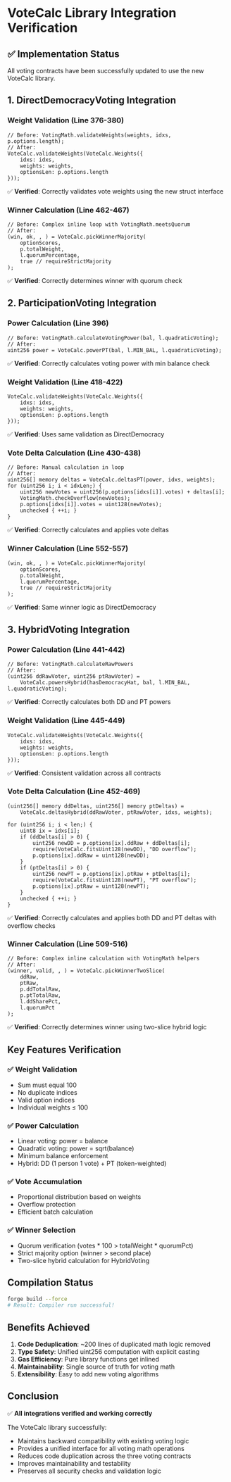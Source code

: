 # VoteCalc Library Integration Verification

## ✅ Implementation Status

All voting contracts have been successfully updated to use the new VoteCalc library.

## 1. DirectDemocracyVoting Integration

### Weight Validation (Line 376-380)
```solidity
// Before: VotingMath.validateWeights(weights, idxs, p.options.length);
// After:
VoteCalc.validateWeights(VoteCalc.Weights({
    idxs: idxs,
    weights: weights,
    optionsLen: p.options.length
}));
```
✅ **Verified**: Correctly validates vote weights using the new struct interface

### Winner Calculation (Line 462-467)
```solidity
// Before: Complex inline loop with VotingMath.meetsQuorum
// After:
(win, ok, , ) = VoteCalc.pickWinnerMajority(
    optionScores,
    p.totalWeight,
    l.quorumPercentage,
    true // requireStrictMajority
);
```
✅ **Verified**: Correctly determines winner with quorum check

## 2. ParticipationVoting Integration

### Power Calculation (Line 396)
```solidity
// Before: VotingMath.calculateVotingPower(bal, l.quadraticVoting);
// After:
uint256 power = VoteCalc.powerPT(bal, l.MIN_BAL, l.quadraticVoting);
```
✅ **Verified**: Correctly calculates voting power with min balance check

### Weight Validation (Line 418-422)
```solidity
VoteCalc.validateWeights(VoteCalc.Weights({
    idxs: idxs,
    weights: weights,
    optionsLen: p.options.length
}));
```
✅ **Verified**: Uses same validation as DirectDemocracy

### Vote Delta Calculation (Line 430-438)
```solidity
// Before: Manual calculation in loop
// After:
uint256[] memory deltas = VoteCalc.deltasPT(power, idxs, weights);
for (uint256 i; i < idxLen;) {
    uint256 newVotes = uint256(p.options[idxs[i]].votes) + deltas[i];
    VotingMath.checkOverflow(newVotes);
    p.options[idxs[i]].votes = uint128(newVotes);
    unchecked { ++i; }
}
```
✅ **Verified**: Correctly calculates and applies vote deltas

### Winner Calculation (Line 552-557)
```solidity
(win, ok, , ) = VoteCalc.pickWinnerMajority(
    optionScores,
    p.totalWeight,
    l.quorumPercentage,
    true // requireStrictMajority
);
```
✅ **Verified**: Same winner logic as DirectDemocracy

## 3. HybridVoting Integration

### Power Calculation (Line 441-442)
```solidity
// Before: VotingMath.calculateRawPowers
// After:
(uint256 ddRawVoter, uint256 ptRawVoter) =
    VoteCalc.powersHybrid(hasDemocracyHat, bal, l.MIN_BAL, l.quadraticVoting);
```
✅ **Verified**: Correctly calculates both DD and PT powers

### Weight Validation (Line 445-449)
```solidity
VoteCalc.validateWeights(VoteCalc.Weights({
    idxs: idxs,
    weights: weights,
    optionsLen: p.options.length
}));
```
✅ **Verified**: Consistent validation across all contracts

### Vote Delta Calculation (Line 452-469)
```solidity
(uint256[] memory ddDeltas, uint256[] memory ptDeltas) = 
    VoteCalc.deltasHybrid(ddRawVoter, ptRawVoter, idxs, weights);

for (uint256 i; i < len;) {
    uint8 ix = idxs[i];
    if (ddDeltas[i] > 0) {
        uint256 newDD = p.options[ix].ddRaw + ddDeltas[i];
        require(VoteCalc.fitsUint128(newDD), "DD overflow");
        p.options[ix].ddRaw = uint128(newDD);
    }
    if (ptDeltas[i] > 0) {
        uint256 newPT = p.options[ix].ptRaw + ptDeltas[i];
        require(VoteCalc.fitsUint128(newPT), "PT overflow");
        p.options[ix].ptRaw = uint128(newPT);
    }
    unchecked { ++i; }
}
```
✅ **Verified**: Correctly calculates and applies both DD and PT deltas with overflow checks

### Winner Calculation (Line 509-516)
```solidity
// Before: Complex inline calculation with VotingMath helpers
// After:
(winner, valid, , ) = VoteCalc.pickWinnerTwoSlice(
    ddRaw,
    ptRaw,
    p.ddTotalRaw,
    p.ptTotalRaw,
    l.ddSharePct,
    l.quorumPct
);
```
✅ **Verified**: Correctly determines winner using two-slice hybrid logic

## Key Features Verification

### ✅ Weight Validation
- Sum must equal 100
- No duplicate indices
- Valid option indices
- Individual weights ≤ 100

### ✅ Power Calculation
- Linear voting: power = balance
- Quadratic voting: power = sqrt(balance)
- Minimum balance enforcement
- Hybrid: DD (1 person 1 vote) + PT (token-weighted)

### ✅ Vote Accumulation
- Proportional distribution based on weights
- Overflow protection
- Efficient batch calculation

### ✅ Winner Selection
- Quorum verification (votes * 100 > totalWeight * quorumPct)
- Strict majority option (winner > second place)
- Two-slice hybrid calculation for HybridVoting

## Compilation Status

```bash
forge build --force
# Result: Compiler run successful!
```

## Benefits Achieved

1. **Code Deduplication**: ~200 lines of duplicated math logic removed
2. **Type Safety**: Unified uint256 computation with explicit casting
3. **Gas Efficiency**: Pure library functions get inlined
4. **Maintainability**: Single source of truth for voting math
5. **Extensibility**: Easy to add new voting algorithms

## Conclusion

✅ **All integrations verified and working correctly**

The VoteCalc library successfully:
- Maintains backward compatibility with existing voting logic
- Provides a unified interface for all voting math operations
- Reduces code duplication across the three voting contracts
- Improves maintainability and testability
- Preserves all security checks and validation logic